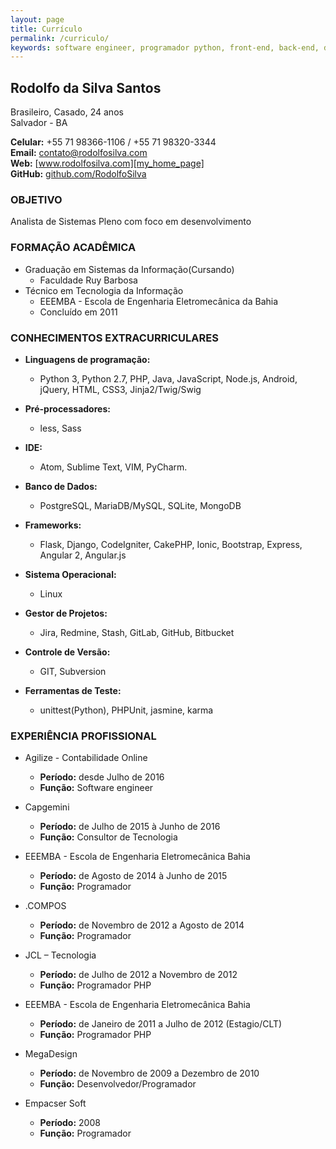 ```yaml
---
layout: page
title: Currículo
permalink: /curriculo/
keywords: software engineer, programador python, front-end, back-end, developer, ionic, angular, python, angular 2, angularjs, flask, javascript, php
---
```


## Rodolfo da Silva Santos
Brasileiro, Casado, 24 anos<br>
Salvador - BA

__Celular:__ +55 71 98366-1106 / +55 71 98320­-3344<br>
__E­mail:__ contato@rodolfosilva.com<br>
__Web:__ [www.rodolfosilva.com][my_home_page]<br>
__GitHub:__ [github.com/RodolfoSilva][my_github]

### OBJETIVO

Analista de Sistemas Pleno com foco em desenvolvimento

### FORMAÇÃO ACADÊMICA

* Graduação em Sistemas da Informação(Cursando)
    * Faculdade Ruy Barbosa
* Técnico em Tecnologia da Informação
    * EEEMBA - Escola de Engenharia Eletromecânica da Bahia
    * Concluído em 2011

### CONHECIMENTOS EXTRACURRICULARES

* __Linguagens de programação:__
    * Python 3, Python 2.7, PHP, Java, JavaScript, Node.js, Android, jQuery, HTML, CSS3, Jinja2/Twig/Swig

* __Pré-processadores:__
    * less, Sass

* __IDE:__
    * Atom, Sublime Text, VIM, PyCharm.

* __Banco de Dados:__
    * PostgreSQL, MariaDB/MySQL, SQLite, MongoDB

* __Frameworks:__
    * Flask, Django, CodeIgniter, CakePHP, Ionic, Bootstrap, Express, Angular 2, Angular.js

* __Sistema Operacional:__
    * Linux

* __Gestor de Projetos:__
    * Jira, Redmine, Stash, GitLab, GitHub, Bitbucket

* __Controle de Versão:__
    * GIT, Subversion

* __Ferramentas de Teste:__
    * unittest(Python), PHPUnit, jasmine, karma

### EXPERIÊNCIA PROFISSIONAL

* Agilize - Contabilidade Online
    * __Período:__ desde Julho de 2016
    * __Função:__ Software engineer

* Capgemini
    * __Período:__ de Julho de 2015 à Junho de 2016
    * __Função:__ Consultor de Tecnologia

* EEEMBA - Escola de Engenharia Eletromecânica Bahia
    * __Período:__ de Agosto de 2014 à Junho de 2015
    * __Função:__ Programador

* .COMPOS
    * __Período:__ de Novembro de 2012 a Agosto de 2014
    * __Função:__ Programador

* JCL – Tecnologia
    * __Período:__ de Julho de 2012 a Novembro de 2012
    * __Função:__ Programador PHP

* EEEMBA - Escola de Engenharia Eletromecânica Bahia
    * __Período:__ de Janeiro de 2011 a Julho de 2012 (Estagio/CLT)
    * __Função:__ Programador PHP

* MegaDesign
    * __Período:__ de Novembro de 2009 a Dezembro de 2010
    * __Função:__ Desenvolvedor/Programador

* Empacser Soft
    * __Período:__ 2008
    * __Função:__ Programador


[my_home_page]: http://rodolfosilva.com
[my_github]:    https://github.com/RodolfoSilva
